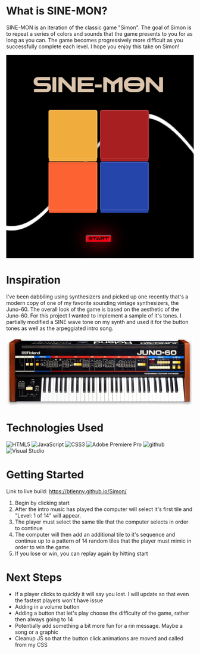  
# What is SINE-MON?
<p>SINE-MON is an iteration of the classic game "Simon". The goal of Simon is to repeat a series of colors and sounds that the game presents to you for as long as you can. The game becomes progressively more difficult as you successfully complete each level. I hope you enjoy this take on Simon!</p>
<img src="Images/Screenshot.png">

# Inspiration
<p>I've been dabbiling using synthesizers and picked up one recently that's a modern copy of one of my favorite sounding vintage synthesizers, the Juno-60. The overall look of the game is based on the aesthetic of the Juno-60. For this project I wanted to implement a sample of it's tones. I partially modified a SINE wave tone on my synth and used it for the button tones as well as the arpeggiated intro song. </p>

<img src="Images/Juno60.jpeg">

# Technologies Used
![HTML5](https://img.shields.io/badge/html5-%23E34F26.svg?style=for-the-badge&logo=html5&logoColor=white)
![JavaScript](https://img.shields.io/badge/javascript-%23323330.svg?style=for-the-badge&logo=javascript&logoColor=%23F7DF1E)
![CSS3](https://img.shields.io/badge/css3-%231572B6.svg?style=for-the-badge&logo=css3&logoColor=white)
![Adobe Premiere Pro](https://img.shields.io/badge/Adobe%20Premiere%20Pro-9999FF.svg?style=for-the-badge&logo=Adobe%20Premiere%20Pro&logoColor=white)
![github](https://img.shields.io/badge/GitHub-100000?style=for-the-badge&logo=github&logoColor=white)
![Visual Studio](https://img.shields.io/badge/Visual%20Studio-5C2D91.svg?style=for-the-badge&logo=visual-studio&logoColor=white)

# Getting Started

Link to live build: https://btlenny.github.io/Simon/

1. Begin by clicking start
2. After the intro music has played the computer will select it's first tile and "Level: 1 of 14" will appear.
3. The player must select the same tile that the computer selects in order to continue
4. The computer will then add an additional tile to it's sequence and continue up to a pattern of 14 random tiles that the player must mimic in order to win the game.
5. If you lose or win, you can replay again by hitting start

# Next Steps

- If a player clicks to quickly it will say you lost. I will update so that even the fastest players won't have issue
- Adding in a volume button 
- Adding a button that let's play choose the difficulty of the game, rather then always going to 14
- Potentially add something a bit more fun for a rin message. Maybe a song or a graphic
- Cleanup JS so that the button click animations are moved and called from my CSS
